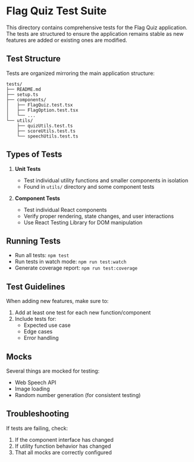 # Flag Quiz Test Suite

This directory contains comprehensive tests for the Flag Quiz application. The tests are structured to ensure the application remains stable as new features are added or existing ones are modified.

## Test Structure

Tests are organized mirroring the main application structure:

```
tests/
├── README.md
├── setup.ts
├── components/
│   ├── FlagQuiz.test.tsx
│   ├── FlagOption.test.tsx
│   └── ...
└── utils/
    ├── quizUtils.test.ts
    ├── scoreUtils.test.ts
    └── speechUtils.test.ts
```

## Types of Tests

1. **Unit Tests**
   - Test individual utility functions and smaller components in isolation
   - Found in `utils/` directory and some component tests

2. **Component Tests**
   - Test individual React components
   - Verify proper rendering, state changes, and user interactions
   - Use React Testing Library for DOM manipulation

## Running Tests

- Run all tests: `npm test`
- Run tests in watch mode: `npm run test:watch`
- Generate coverage report: `npm run test:coverage`

## Test Guidelines

When adding new features, make sure to:

1. Add at least one test for each new function/component
2. Include tests for:
   - Expected use case
   - Edge cases
   - Error handling

## Mocks

Several things are mocked for testing:
- Web Speech API
- Image loading
- Random number generation (for consistent testing)

## Troubleshooting

If tests are failing, check:
1. If the component interface has changed
2. If utility function behavior has changed
3. That all mocks are correctly configured 
